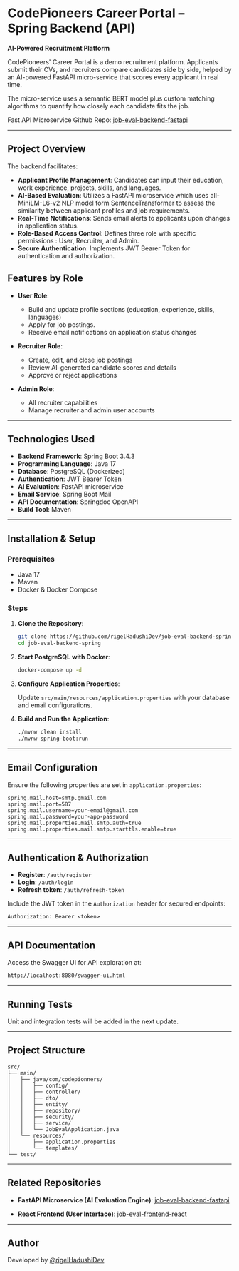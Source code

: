 

# CodePioneers Career Portal – Spring Backend (API)

**AI-Powered Recruitment Platform**

CodePioneers' Career Portal is a demo recruitment platform. Applicants submit their CVs, and recruiters compare candidates side by side, helped by an AI-powered FastAPI micro-service that scores every applicant in real time.

The micro-service uses a semantic BERT model plus custom matching algorithms to quantify how closely each candidate fits the job.

Fast API Microservice Github Repo: [job-eval-backend-fastapi ](https://github.com/rigelHadushiDev/job-eval-backend-fastapi)

---

## Project Overview

The backend facilitates:

* **Applicant Profile Management**: Candidates can input their education, work experience, projects, skills, and languages.
* **AI-Based Evaluation**: Utilizes a FastAPI microservice which uses all-MiniLM-L6-v2 NLP model form SentenceTransformer to assess the similarity between applicant profiles and job requirements.
* **Real-Time Notifications**: Sends email alerts to applicants upon changes in application status.
* **Role-Based Access Control**: Defines three role with specific permissions : User, Recruiter, and Admin.
* **Secure Authentication**: Implements JWT Bearer Token for authentication and authorization.


## Features by Role

* **User Role**:

    * Build and update profile sections (education, experience, skills, languages)
    * Apply for job postings.
    * Receive email notifications on application status changes

* **Recruiter Role**:

    * Create, edit, and close job postings
    * Review AI-generated candidate scores and details
    * Approve or reject applications

* **Admin Role**:

    * All recruiter capabilities
    * Manage recruiter and admin user accounts

---

## Technologies Used

* **Backend Framework**: Spring Boot 3.4.3
* **Programming Language**: Java 17
* **Database**: PostgreSQL (Dockerized)
* **Authentication**: JWT Bearer Token
* **AI Evaluation**: FastAPI microservice
* **Email Service**: Spring Boot Mail
* **API Documentation**: Springdoc OpenAPI
* **Build Tool**: Maven

---

## Installation & Setup

### Prerequisites

* Java 17
* Maven
* Docker & Docker Compose

### Steps

1. **Clone the Repository**:

   ```bash
   git clone https://github.com/rigelHadushiDev/job-eval-backend-spring.git
   cd job-eval-backend-spring
   ```

2. **Start PostgreSQL with Docker**:

   ```bash
   docker-compose up -d
   ```

3. **Configure Application Properties**:

   Update `src/main/resources/application.properties` with your database and email configurations.

4. **Build and Run the Application**:

   ```bash
   ./mvnw clean install
   ./mvnw spring-boot:run
   ```

---

## Email Configuration

Ensure the following properties are set in `application.properties`:

```properties
spring.mail.host=smtp.gmail.com
spring.mail.port=587
spring.mail.username=your-email@gmail.com
spring.mail.password=your-app-password
spring.mail.properties.mail.smtp.auth=true
spring.mail.properties.mail.smtp.starttls.enable=true
```

---

##  Authentication & Authorization

* **Register**: `/auth/register`
* **Login**: `/auth/login`
* **Refresh token**: `/auth/refresh-token`

Include the JWT token in the `Authorization` header for secured endpoints:

```http
Authorization: Bearer <token>
```

---

## API Documentation

Access the Swagger UI for API exploration at:

```
http://localhost:8080/swagger-ui.html
```

---

## Running Tests

Unit and integration tests will be added in the next update.

---

## Project Structure

```
src/
├── main/
│   ├── java/com/codepionners/
│   │   ├── config/
│   │   ├── controller/
│   │   ├── dto/
│   │   ├── entity/
│   │   ├── repository/
│   │   ├── security/
│   │   ├── service/
│   │   └── JobEvalApplication.java
│   └── resources/
│       ├── application.properties
│       └── templates/
└── test/
```


---


## Related Repositories

- **FastAPI Microservice (AI Evaluation Engine)**:  [job-eval-backend-fastapi](https://github.com/rigelHadushiDev/job-eval-backend-fastapi)

- **React Frontend (User Interface)**:  [job-eval-frontend-react](https://github.com/rigelHadushiDev/job-eval-frontend-react)



---

## Author

Developed by [@rigelHadushiDev](https://github.com/rigelHadushiDev)

